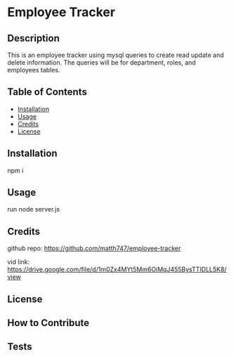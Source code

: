 # Employee Tracker

## Description
This is an employee tracker using mysql queries to create read update and delete information.  The queries will be for department, roles, and employees tables. 

## Table of Contents 

- [Installation](#installation)
- [Usage](#usage)
- [Credits](#credits)
- [License](#license)

## Installation
npm i

## Usage
run node server.js

## Credits


github repo: https://github.com/matth747/employee-tracker

vid link: https://drive.google.com/file/d/1m0Zx4MYt5Mm6OiMqJ455BysTTIDLL5K8/view

## License

## How to Contribute

## Tests
